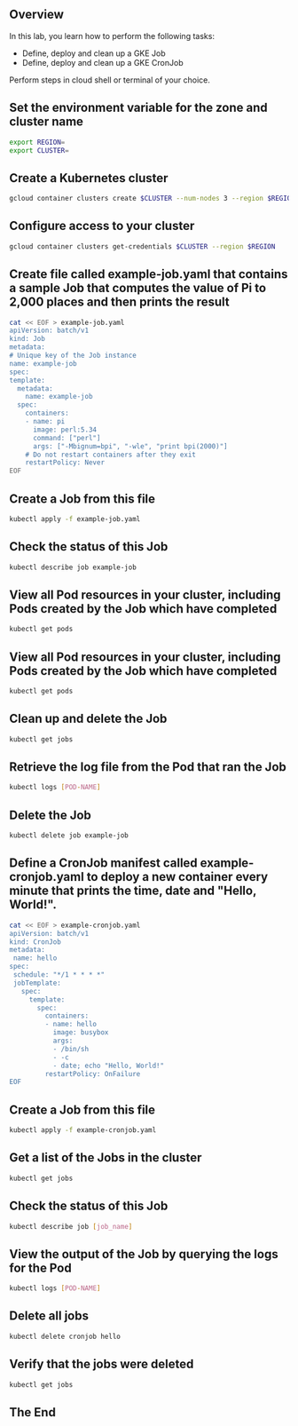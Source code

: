 <!-- Overview -->
## Overview
In this lab, you learn how to perform the following tasks:

* Define, deploy and clean up a GKE Job
* Define, deploy and clean up a GKE CronJob

Perform steps in cloud shell or terminal of your choice. 

<!-- Task1 -->
## Set the environment variable for the zone and cluster name
  ```sh
export REGION=
export CLUSTER=
  ```

<!-- Task2 -->
## Create a Kubernetes cluster

  ```sh
  gcloud container clusters create $CLUSTER --num-nodes 3 --region $REGION --enable-ip-alias
  ```  

<!-- Task3 -->
## Configure access to your cluster
  ```sh
  gcloud container clusters get-credentials $CLUSTER --region $REGION
  ```

<!-- Task4 -->
## Create file called example-job.yaml that contains a sample Job that computes the value of Pi to 2,000 places and then prints the result
  ```sh
cat << EOF > example-job.yaml
apiVersion: batch/v1
kind: Job
metadata:
  # Unique key of the Job instance
  name: example-job
spec:
  template:
    metadata:
      name: example-job
    spec:
      containers:
      - name: pi
        image: perl:5.34
        command: ["perl"]
        args: ["-Mbignum=bpi", "-wle", "print bpi(2000)"]
      # Do not restart containers after they exit
      restartPolicy: Never
EOF
  
  ``` 

<!-- Task5 -->
## Create a Job from this file
  ```sh
kubectl apply -f example-job.yaml
  ```

<!-- Task6 -->
## Check the status of this Job
  ```sh
kubectl describe job example-job  
  ``` 

<!-- Task7 -->
## View all Pod resources in your cluster, including Pods created by the Job which have completed
  ```sh
kubectl get pods
  ```

<!-- Task7 -->
## View all Pod resources in your cluster, including Pods created by the Job which have completed
 ```sh
kubectl get pods  
 ```   

<!-- Task8 -->
## Clean up and delete the Job
  ```sh
kubectl get jobs   
  ```

<!-- Task9 -->
## Retrieve the log file from the Pod that ran the Job
  ```sh
kubectl logs [POD-NAME]   
  ```

<!-- Task10 -->
## Delete the Job
 ```sh
kubectl delete job example-job   
 ```

<!-- Task11 -->
## Define a CronJob manifest called example-cronjob.yaml to deploy a new container every minute that prints the time, date and "Hello, World!".
 ```sh
cat << EOF > example-cronjob.yaml
apiVersion: batch/v1
kind: CronJob
metadata:
  name: hello
spec:
  schedule: "*/1 * * * *"
  jobTemplate:
    spec:
      template:
        spec:
          containers:
          - name: hello
            image: busybox
            args:
            - /bin/sh
            - -c
            - date; echo "Hello, World!"
          restartPolicy: OnFailure
EOF 
  ``` 

<!-- Task12 -->
## Create a Job from this file
 ```sh
kubectl apply -f example-cronjob.yaml
  ```

<!-- Task13 -->
##  Get a list of the Jobs in the cluster
  ```sh
 kubectl get jobs  
  ```

<!-- Task14 -->
##  Check the status of this Job
  ```sh
kubectl describe job [job_name]  
  ```

<!-- Task14 -->
##  View the output of the Job by querying the logs for the Pod
  ```sh
kubectl logs [POD-NAME]
  ```

<!-- Task15 -->
##  Delete all jobs
  ```sh
kubectl delete cronjob hello
  ```

<!-- Task15 -->
## Verify that the jobs were deleted
 ```sh
kubectl get jobs
  ```



## The End
